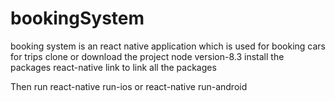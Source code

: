 # bookingSystem
booking system is an react native application which is used for booking cars for trips
clone or download the project
node version-8.3
install the packages
react-native link to link all the packages

Then run react-native run-ios
or
react-native run-android

